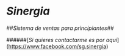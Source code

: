# **_Sinergia_**
##_Sistema de ventas para principiantes_##

######[_Si quieres contactarme es por aqui_] (https://www.facebook.com/sg.sinergia)


